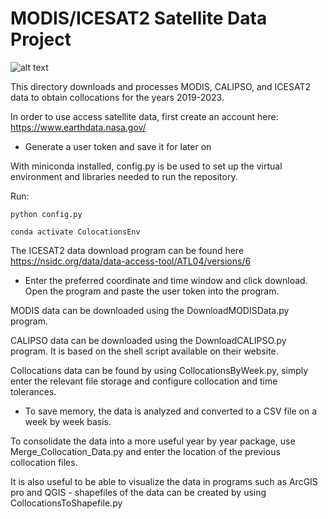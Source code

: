 # MODIS/ICESAT2 Satellite Data Project 

![alt text](https://github.com/wndrsn1/MODIS-ICESAT2-Satellite-Data/blob/main/Collocation_Data/Heat%20Density%20Map.png)

This directory downloads and processes MODIS, CALIPSO, and ICESAT2 data to obtain collocations for the years 2019-2023.

In order to use access satellite data, first create an account here: https://www.earthdata.nasa.gov/
  
  - Generate a user token and save it for later on
  
With miniconda installed, config.py is be used to set up the virtual environment and libraries needed to run the repository. 

Run:


``` python config.py ```

``` conda activate ColocationsEnv ```

The ICESAT2 data download program can be found here https://nsidc.org/data/data-access-tool/ATL04/versions/6

  - Enter the preferred coordinate and time window and click download. Open the program and paste the user token into the program.

MODIS data can be downloaded using the DownloadMODISData.py program.

CALIPSO data can be downloaded using the DownloadCALIPSO.py program. It is based on the shell script available on their website.

Collocations data can be found by using CollocationsByWeek.py, simply enter the relevant file storage and configure collocation and time tolerances. 

  - To save memory, the data is analyzed and converted to a CSV file on a week by week basis.

To consolidate the data into a more useful year by year package, use Merge_Collocation_Data.py and enter the location of the previous collocation files. 

It is also useful to be able to visualize the data in programs such as ArcGIS pro and QGIS - shapefiles of the data can be created by using CollocationsToShapefile.py 

